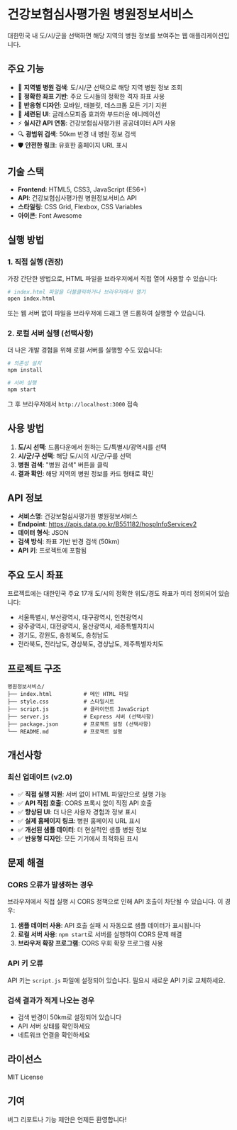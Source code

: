 # 건강보험심사평가원 병원정보서비스

대한민국 내 도/시/군을 선택하면 해당 지역의 병원 정보를 보여주는 웹 애플리케이션입니다.

## 주요 기능

- 🏥 **지역별 병원 검색**: 도/시/군 선택으로 해당 지역 병원 정보 조회
- 📍 **정확한 좌표 기반**: 주요 도시들의 정확한 격자 좌표 사용
- 📱 **반응형 디자인**: 모바일, 태블릿, 데스크톱 모든 기기 지원
- 🎨 **세련된 UI**: 글래스모피즘 효과와 부드러운 애니메이션
- ⚡ **실시간 API 연동**: 건강보험심사평가원 공공데이터 API 사용
- 🔍 **광범위 검색**: 50km 반경 내 병원 정보 검색
- 🛡️ **안전한 링크**: 유효한 홈페이지 URL 표시

## 기술 스택

- **Frontend**: HTML5, CSS3, JavaScript (ES6+)
- **API**: 건강보험심사평가원 병원정보서비스 API
- **스타일링**: CSS Grid, Flexbox, CSS Variables
- **아이콘**: Font Awesome

## 실행 방법

### 1. 직접 실행 (권장)

가장 간단한 방법으로, HTML 파일을 브라우저에서 직접 열어 사용할 수 있습니다:

```bash
# index.html 파일을 더블클릭하거나 브라우저에서 열기
open index.html
```

또는 웹 서버 없이 파일을 브라우저에 드래그 앤 드롭하여 실행할 수 있습니다.

### 2. 로컬 서버 실행 (선택사항)

더 나은 개발 경험을 위해 로컬 서버를 실행할 수도 있습니다:

```bash
# 의존성 설치
npm install

# 서버 실행
npm start
```

그 후 브라우저에서 `http://localhost:3000` 접속

## 사용 방법

1. **도/시 선택**: 드롭다운에서 원하는 도/특별시/광역시를 선택
2. **시/군/구 선택**: 해당 도/시의 시/군/구를 선택
3. **병원 검색**: "병원 검색" 버튼을 클릭
4. **결과 확인**: 해당 지역의 병원 정보를 카드 형태로 확인

## API 정보

- **서비스명**: 건강보험심사평가원 병원정보서비스
- **Endpoint**: https://apis.data.go.kr/B551182/hospInfoServicev2
- **데이터 형식**: JSON
- **검색 방식**: 좌표 기반 반경 검색 (50km)
- **API 키**: 프로젝트에 포함됨

## 주요 도시 좌표

프로젝트에는 대한민국 주요 17개 도/시의 정확한 위도/경도 좌표가 미리 정의되어 있습니다:

- 서울특별시, 부산광역시, 대구광역시, 인천광역시
- 광주광역시, 대전광역시, 울산광역시, 세종특별자치시
- 경기도, 강원도, 충청북도, 충청남도
- 전라북도, 전라남도, 경상북도, 경상남도, 제주특별자치도

## 프로젝트 구조

```
병원정보서비스/
├── index.html          # 메인 HTML 파일
├── style.css           # 스타일시트
├── script.js           # 클라이언트 JavaScript
├── server.js           # Express 서버 (선택사항)
├── package.json        # 프로젝트 설정 (선택사항)
└── README.md           # 프로젝트 설명
```

## 개선사항

### 최신 업데이트 (v2.0)
- ✅ **직접 실행 지원**: 서버 없이 HTML 파일만으로 실행 가능
- ✅ **API 직접 호출**: CORS 프록시 없이 직접 API 호출
- ✅ **향상된 UI**: 더 나은 사용자 경험과 정보 표시
- ✅ **실제 홈페이지 링크**: 병원 홈페이지 URL 표시
- ✅ **개선된 샘플 데이터**: 더 현실적인 샘플 병원 정보
- ✅ **반응형 디자인**: 모든 기기에서 최적화된 표시

## 문제 해결

### CORS 오류가 발생하는 경우

브라우저에서 직접 실행 시 CORS 정책으로 인해 API 호출이 차단될 수 있습니다. 이 경우:

1. **샘플 데이터 사용**: API 호출 실패 시 자동으로 샘플 데이터가 표시됩니다
2. **로컬 서버 사용**: `npm start`로 서버를 실행하여 CORS 문제 해결
3. **브라우저 확장 프로그램**: CORS 우회 확장 프로그램 사용

### API 키 오류

API 키는 `script.js` 파일에 설정되어 있습니다. 필요시 새로운 API 키로 교체하세요.

### 검색 결과가 적게 나오는 경우

- 검색 반경이 50km로 설정되어 있습니다
- API 서버 상태를 확인하세요
- 네트워크 연결을 확인하세요

## 라이선스

MIT License

## 기여

버그 리포트나 기능 제안은 언제든 환영합니다!
